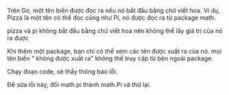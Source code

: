 Trên Go, một tên biến được đọc ra nếu nó bắt đầu bằng chữ viết hoa. Ví dụ, Pizza là một tên có thể đọc cũng như Pi, nó được đọc ra từ package math.

pizza và pi không bắt đầu bằng chữ viết hoa nên không thể lấy giá trị của nó ra được

Khi thêm một package, bạn chỉ có thể xem các tên được xuất ra của nó. mọi tên biến " không được xuất ra" không thể truy cập từ bên ngoài package.

Chạy đoạn code, sẽ thấy thông báo lỗi.

Để sửa lỗi này, đổi math.pi thành math.Pi và thử lại.
